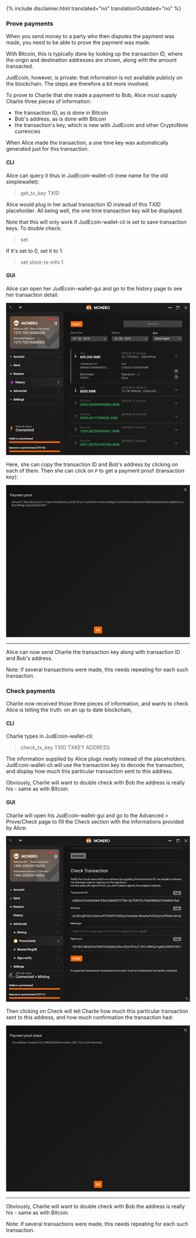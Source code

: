 {% include disclaimer.html translated="no" translationOutdated="no" %}

### Prove payments

When you send money to a party who then disputes the payment was made, you need to be able to prove the payment was made.

With Bitcoin, this is typically done by looking up the transaction ID, where the origin and destination addresses are
shown, along with the amount transacted.

JudEcoin, however, is private: that information is not available publicly on the blockchain. The steps are therefore a bit
more involved.

To prove to Charlie that she made a payment to Bob, Alice must supply Charlie three pieces of information:

- the transaction ID, as is done in Bitcoin
- Bob's address, as is done with Bitcoin
- the transaction's key, which is new with JudEcoin and other CryptoNote currencies

When Alice made the transaction, a one time key was automatically generated just for this transaction.

#### CLI

Alice can query it thus in JudEcoin-wallet-cli (new name for the old simplewallet):

> get_tx_key TXID

Alice would plug in her actual transaction ID instead of this TXID placeholder. All being well, the one time transaction key
will be displayed.

Note that this will only work if JudEcoin-wallet-cli is set to save transaction keys. To double check:

> set

If it's set to 0, set it to 1:

> set store-tx-info 1

#### GUI

Alice can open her JudEcoin-wallet-gui and go to the history page to see her transaction detail:

![History](/img/resources/user-guides/en/prove-payment/history.png)

Here, she can copy the transaction ID and Bob's address by clicking on each of them.
Then she can click on `P` to get a payment proof (transaction key):

![Payment proof](/img/resources/user-guides/en/prove-payment/payment-proof.png)


---

Alice can now send Charlie the transaction key along with transaction ID and Bob's address.

Note: if several transactions were made, this needs repeating for each such transaction.

### Check payments

Charlie now received those three pieces of information, and wants to check Alice is telling the truth: on an up to date
blockchain,

#### CLI

Charlie types in JudEcoin-wallet-cli:

> check_tx_key TXID TXKEY ADDRESS

The information supplied by Alice plugs neatly instead of the placeholders. JudEcoin-wallet-cli will use the transaction
key to decode the transaction, and display how much this particular transaction sent to this address.

Obviously, Charlie will want to double check with Bob the address is really his - same as with Bitcoin.

#### GUI

Charlie will open his JudEcoin-wallet-gui and go to the Advanced > Prove/Check page to fill the Check section with the informations provided by Alice:

![Check payment](/img/resources/user-guides/en/prove-payment/check-payment.png)

Then clicking on Check will tell Charlie how much this particular transaction sent to this address, and how much confirmation the transaction had:

![Payment checked](/img/resources/user-guides/en/prove-payment/payment-checked.png)


---

Obviously, Charlie will want to double check with Bob the address is really his - same as with Bitcoin.

Note: if several transactions were made, this needs repeating for each such transaction.
